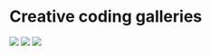 # Creative coding galleries

![](p5/assets/crossSection.png=650x)
![](p5/sketches/topography/assets/make_waves.gif=650x)
![](p5/sketches/sound/assets/soundflowers2.png=650x)